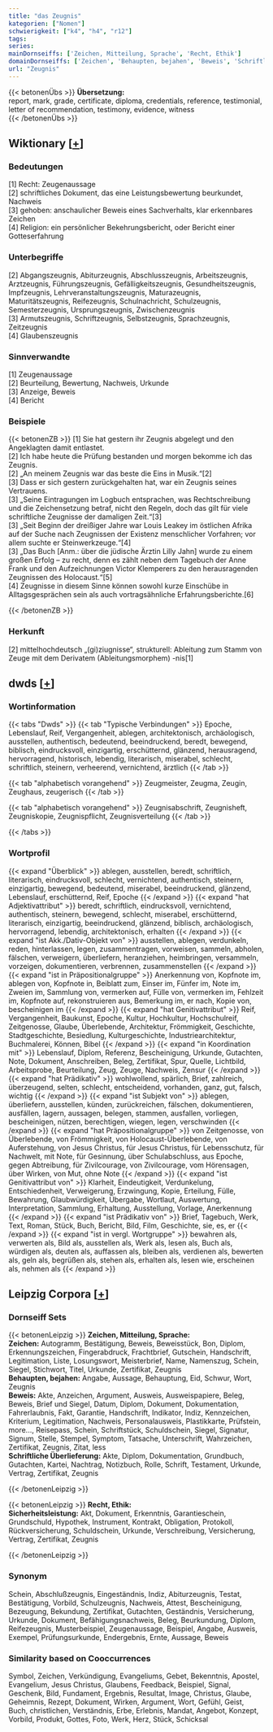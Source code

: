 ```yaml
---
title: "das Zeugnis"
kategorien: ["Nomen"]
schwierigkeit: ["k4", "h4", "r12"]
tags:
series:
mainDornseiffs: ['Zeichen, Mitteilung, Sprache', 'Recht, Ethik']
domainDornseiffs: ['Zeichen', 'Behaupten, bejahen', 'Beweis', 'Schriftliche Überlieferung', 'Sicherheitsleistung']
url: "Zeugnis"
---
```


{{< betonenÜbs >}}
**Übersetzung:**  
report, mark, grade, certificate, diploma, credentials, reference, testimonial, letter of recommendation, testimony, evidence, witness  
{{< /betonenÜbs >}}

## Wiktionary [[+](https://de.wiktionary.org/wiki/Zeugnis)]

### Bedeutungen
[1] Recht: Zeugenaussage  
[2] schriftliches Dokument, das eine Leistungsbewertung beurkundet, Nachweis  
[3] gehoben: anschaulicher Beweis eines Sachverhalts, klar erkennbares Zeichen  
[4] Religion: ein persönlicher Bekehrungsbericht, oder Bericht einer Gotteserfahrung  

### Unterbegriffe
[2] Abgangszeugnis, Abiturzeugnis, Abschlusszeugnis, Arbeitszeugnis, Arztzeugnis, Führungszeugnis, Gefälligkeitszeugnis, Gesundheitszeugnis, Impfzeugnis, Lehrveranstaltungszeugnis, Maturazeugnis, Maturitätszeugnis, Reifezeugnis, Schulnachricht, Schulzeugnis, Semesterzeugnis, Ursprungszeugnis, Zwischenzeugnis  
[3] Armutszeugnis, Schriftzeugnis, Selbstzeugnis, Sprachzeugnis, Zeitzeugnis  
[4] Glaubenszeugnis  

### Sinnverwandte
[1] Zeugenaussage  
[2] Beurteilung, Bewertung, Nachweis, Urkunde  
[3] Anzeige, Beweis  
[4] Bericht  

### Beispiele
{{< betonenZB >}}
[1] Sie hat gestern ihr Zeugnis abgelegt und den Angeklagten damit entlastet.  
[2] Ich habe heute die Prüfung bestanden und morgen bekomme ich das Zeugnis.  
[2] „An meinem Zeugnis war das beste die Eins in Musik.“[2]  
[3] Dass er sich gestern zurückgehalten hat, war ein Zeugnis seines Vertrauens.  
[3] „Seine Eintragungen im Logbuch entsprachen, was Rechtschreibung und die Zeichensetzung betraf, nicht den Regeln, doch das gilt für viele schriftliche Zeugnisse der damaligen Zeit.“[3]  
[3] „Seit Beginn der dreißiger Jahre war Louis Leakey im östlichen Afrika auf der Suche nach Zeugnissen der Existenz menschlicher Vorfahren; vor allem suchte er Steinwerkzeuge.“[4]  
[3] „Das Buch [Anm.: über die jüdische Ärztin Lilly Jahn] wurde zu einem großen Erfolg – zu recht, denn es zählt neben dem Tagebuch der Anne Frank und den Aufzeichnungen Victor Klemperers zu den herausragenden Zeugnissen des Holocaust.“[5]  
[4] Zeugnisse in diesem Sinne können sowohl kurze Einschübe in Alltagsgesprächen sein als auch vortragsähnliche Erfahrungsberichte.[6]  

{{< /betonenZB >}}
### Herkunft
[2] mittelhochdeutsch „(gi)ziugnisse“, strukturell: Ableitung zum Stamm von Zeuge mit dem Derivatem (Ableitungsmorphem) -nis[1]  



## dwds [[+](https://www.dwds.de/wb/Zeugnis)]

### Wortinformation
{{< tabs "Dwds" >}}
{{< tab "Typische Verbindungen" >}}
Epoche, Lebenslauf, Reif, Vergangenheit, ablegen, architektonisch, archäologisch, ausstellen, authentisch, bedeutend, beeindruckend, beredt, bewegend, biblisch, eindrucksvoll, einzigartig, erschütternd, glänzend, herausragend, hervorragend, historisch, lebendig, literarisch, miserabel, schlecht, schriftlich, steinern, verheerend, vernichtend, ärztlich
{{< /tab >}}

{{< tab "alphabetisch vorangehend" >}}
Zeugmeister, Zeugma, Zeugin, Zeughaus, zeugerisch
{{< /tab >}}

{{< tab "alphabetisch vorangehend" >}}
Zeugnisabschrift, Zeugnisheft, Zeugniskopie, Zeugnispflicht, Zeugnisverteilung
{{< /tab >}}

{{< /tabs >}}

### Wortprofil
{{< expand "Überblick" >}} ablegen, ausstellen, beredt, schriftlich, literarisch, eindrucksvoll, schlecht, vernichtend, authentisch, steinern, einzigartig, bewegend, bedeutend, miserabel, beeindruckend, glänzend, Lebenslauf, erschütternd, Reif, Epoche {{< /expand >}}
{{< expand "hat Adjektivattribut" >}} beredt, schriftlich, eindrucksvoll, vernichtend, authentisch, steinern, bewegend, schlecht, miserabel, erschütternd, literarisch, einzigartig, beeindruckend, glänzend, biblisch, archäologisch, hervorragend, lebendig, architektonisch, erhalten {{< /expand >}}
{{< expand "ist Akk./Dativ-Objekt von" >}} ausstellen, ablegen, verdunkeln, reden, hinterlassen, legen, zusammentragen, vorweisen, sammeln, abholen, fälschen, verweigern, überliefern, heranziehen, heimbringen, versammeln, vorzeigen, dokumentieren, verbrennen, zusammenstellen {{< /expand >}}
{{< expand "ist in Präpositionalgruppe" >}} Anerkennung von, Kopfnote im, ablegen von, Kopfnote in, Beiblatt zum, Einser im, Fünfer im, Note im, Zweien im, Sammlung von, vermerken auf, Fülle von, vermerken im, Fehlzeit im, Kopfnote auf, rekonstruieren aus, Bemerkung im, er nach, Kopie von, bescheinigen im {{< /expand >}}
{{< expand "hat Genitivattribut" >}} Reif, Vergangenheit, Baukunst, Epoche, Kultur, Hochkultur, Hochschulreif, Zeitgenosse, Glaube, Überlebende, Architektur, Frömmigkeit, Geschichte, Stadtgeschichte, Besiedlung, Kulturgeschichte, Industriearchitektur, Buchmalerei, Können, Bibel {{< /expand >}}
{{< expand "in Koordination mit" >}} Lebenslauf, Diplom, Referenz, Bescheinigung, Urkunde, Gutachten, Note, Dokument, Anschreiben, Beleg, Zertifikat, Spur, Quelle, Lichtbild, Arbeitsprobe, Beurteilung, Zeug, Zeuge, Nachweis, Zensur {{< /expand >}}
{{< expand "hat Prädikativ" >}} wohlwollend, spärlich, Brief, zahlreich, überzeugend, selten, schlecht, entscheidend, vorhanden, ganz, gut, falsch, wichtig {{< /expand >}}
{{< expand "ist Subjekt von" >}} ablegen, überliefern, ausstellen, künden, zurückreichen, fälschen, dokumentieren, ausfällen, lagern, aussagen, belegen, stammen, ausfallen, vorliegen, bescheinigen, nützen, berechtigen, wiegen, legen, verschwinden {{< /expand >}}
{{< expand "hat Präpositionalgruppe" >}} von Zeitgenosse, von Überlebende, von Frömmigkeit, von Holocaust-Überlebende, von Auferstehung, von Jesus Christus, für Jesus Christus, für Lebensschutz, für Nachwelt, mit Note, für Gesinnung, über Schulabschluss, aus Epoche, gegen Abtreibung, für Zivilcourage, von Zivilcourage, vom Hörensagen, über Wirken, von Mut, ohne Note {{< /expand >}}
{{< expand "ist Genitivattribut von" >}} Klarheit, Eindeutigkeit, Verdunkelung, Entschiedenheit, Verweigerung, Erzwingung, Kopie, Erteilung, Fülle, Bewahrung, Glaubwürdigkeit, Übergabe, Wortlaut, Auswertung, Interpretation, Sammlung, Erhaltung, Ausstellung, Vorlage, Anerkennung {{< /expand >}}
{{< expand "ist Prädikativ von" >}} Brief, Tagebuch, Werk, Text, Roman, Stück, Buch, Bericht, Bild, Film, Geschichte, sie, es, er {{< /expand >}}
{{< expand "ist in vergl. Wortgruppe" >}} bewahren als, verwerten als, Bild als, ausstellen als, Werk als, lesen als, Buch als, würdigen als, deuten als, auffassen als, bleiben als, verdienen als, bewerten als, geln als, begrüßen als, stehen als, erhalten als, lesen wie, erscheinen als, nehmen als {{< /expand >}}

## Leipzig Corpora [[+](https://corpora.uni-leipzig.de/en/res?word=Zeugnis&corpusId=deu_newscrawl-public_2018)]

### Dornseiff Sets
{{< betonenLeipzig >}}
**Zeichen, Mitteilung, Sprache:**  
**Zeichen:** Autogramm, Bestätigung, Beweis, Beweisstück, Bon, Diplom, Erkennungszeichen, Fingerabdruck, Frachtbrief, Gutschein, Handschrift, Legitimation, Liste, Losungswort, Meisterbrief, Name, Namenszug, Schein, Siegel, Stichwort, Titel, Urkunde, Zertifikat, Zeugnis  
**Behaupten, bejahen:** Angabe, Aussage, Behauptung, Eid, Schwur, Wort, Zeugnis  
**Beweis:** Akte, Anzeichen, Argument, Ausweis, Ausweispapiere, Beleg, Beweis, Brief und Siegel, Datum, Diplom, Dokument, Dokumentation, Fahrerlaubnis, Fakt, Garantie, Handschrift, Indikator, Indiz, Kennzeichen, Kriterium, Legitimation, Nachweis, Personalausweis, Plastikkarte, Prüfstein, more..., Reisepass, Schein, Schriftstück, Schuldschein, Siegel, Signatur, Signum, Stelle, Stempel, Symptom, Tatsache, Unterschrift, Wahrzeichen, Zertifikat, Zeugnis, Zitat, less  
**Schriftliche Überlieferung:** Akte, Diplom, Dokumentation, Grundbuch, Gutachten, Kartei, Nachtrag, Notizbuch, Rolle, Schrift, Testament, Urkunde, Vertrag, Zertifikat, Zeugnis  

{{< /betonenLeipzig >}}


{{< betonenLeipzig >}}
**Recht, Ethik:**  
**Sicherheitsleistung:** Akt, Dokument, Erkenntnis, Garantieschein, Grundschuld, Hypothek, Instrument, Kontrakt, Obligation, Protokoll, Rückversicherung, Schuldschein, Urkunde, Verschreibung, Versicherung, Vertrag, Zertifikat, Zeugnis  

{{< /betonenLeipzig >}}

### Synonym
Schein, Abschlußzeugnis, Eingeständnis, Indiz, Abiturzeugnis, Testat, Bestätigung, Vorbild, Schulzeugnis, Nachweis, Attest, Bescheinigung, Bezeugung, Bekundung, Zertifikat, Gutachten, Geständnis, Versicherung, Urkunde, Dokument, Befähigungsnachweis, Beleg, Beurkundung, Diplom, Reifezeugnis, Musterbeispiel, Zeugenaussage, Beispiel, Angabe, Ausweis, Exempel, Prüfungsurkunde, Endergebnis, Ernte, Aussage, Beweis


### Similarity based on Cooccurrences
Symbol, Zeichen, Verkündigung, Evangeliums, Gebet, Bekenntnis, Apostel, Evangelium, Jesus Christus, Glaubens, Feedback, Beispiel, Signal, Geschenk, Bild, Fundament, Ergebnis, Resultat, Image, Christus, Glaube, Geheimnis, Rezept, Dokument, Wirken, Argument, Wort, Gefühl, Geist, Buch, christlichen, Verständnis, Erbe, Erlebnis, Mandat, Angebot, Konzept, Vorbild, Produkt, Gottes, Foto, Werk, Herz, Stück, Schicksal

